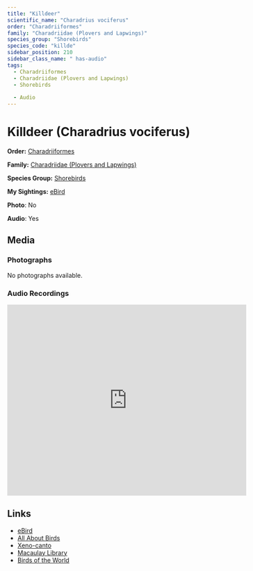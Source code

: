 ```yaml
---
title: "Killdeer"
scientific_name: "Charadrius vociferus"
order: "Charadriiformes"
family: "Charadriidae (Plovers and Lapwings)"
species_group: "Shorebirds"
species_code: "killde"
sidebar_position: 210
sidebar_class_name: " has-audio"
tags: 
  - Charadriiformes
  - Charadriidae (Plovers and Lapwings)
  - Shorebirds
  
  - Audio
---
```


# Killdeer (Charadrius vociferus)

**Order:** [Charadriiformes](/tags/charadriiformes)

**Family:** [Charadriidae (Plovers and Lapwings)](/tags/charadriidae-plovers-and-lapwings)

**Species Group:** [Shorebirds](/tags/shorebirds)

**My Sightings:** [eBird](https://ebird.org/lifelist?r=world&time=life&spp=killde)

**Photo**: No 

**Audio**: Yes

## Media
### Photographs
No photographs available.

### Audio Recordings
<iframe src="https://macaulaylibrary.org/asset/626557748/embed" width="550" height="440" frameborder="0" allowfullscreen></iframe>

## Links
* [eBird](https://ebird.org/species/killde) 
* [All About Birds](https://www.allaboutbirds.org/guide/killde) 
* [Xeno-canto](https://www.xeno-canto.org/species/charadrius-vociferus) 
* [Macaulay Library](https://search.macaulaylibrary.org/catalog?taxonCode=killde&sort=rating_rank_desc)
* [Birds of the World](https://birdsoftheworld.org/bow/species/killde)
